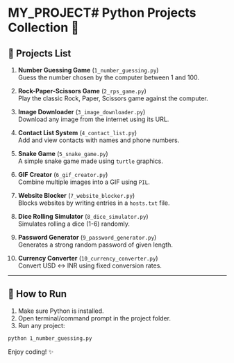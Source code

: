 # MY_PROJECT# Python Projects Collection 🎉



## 📌 Projects List

1. **Number Guessing Game** (`1_number_guessing.py`)  
   Guess the number chosen by the computer between 1 and 100.

2. **Rock-Paper-Scissors Game** (`2_rps_game.py`)  
   Play the classic Rock, Paper, Scissors game against the computer.

3. **Image Downloader** (`3_image_downloader.py`)  
   Download any image from the internet using its URL.

4. **Contact List System** (`4_contact_list.py`)  
   Add and view contacts with names and phone numbers.

5. **Snake Game** (`5_snake_game.py`)  
   A simple snake game made using `turtle` graphics.

6. **GIF Creator** (`6_gif_creator.py`)  
   Combine multiple images into a GIF using `PIL`.

7. **Website Blocker** (`7_website_blocker.py`)  
   Blocks websites by writing entries in a `hosts.txt` file.

8. **Dice Rolling Simulator** (`8_dice_simulator.py`)  
   Simulates rolling a dice (1-6) randomly.

9. **Password Generator** (`9_password_generator.py`)  
   Generates a strong random password of given length.

10. **Currency Converter** (`10_currency_converter.py`)  
    Convert USD ↔ INR using fixed conversion rates.

---

## 🚀 How to Run

1. Make sure Python is installed.  
2. Open terminal/command prompt in the project folder.  
3. Run any project:  

```bash
python 1_number_guessing.py
```

Enjoy coding! ✨

